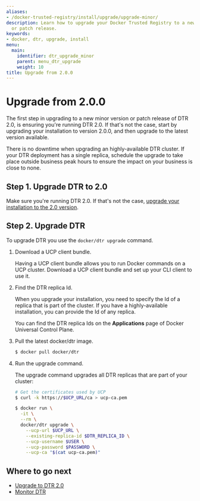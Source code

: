 ```yaml
---
aliases:
- /docker-trusted-registry/install/upgrade/upgrade-minor/
description: Learn how to upgrade your Docker Trusted Registry to a new minor version
  or patch release.
keywords:
- docker, dtr, upgrade, install
menu:
  main:
    identifier: dtr_upgrade_minor
    parent: menu_dtr_upgrade
    weight: 10
title: Upgrade from 2.0.0
---
```


# Upgrade from 2.0.0

The first step in upgrading to a new minor version or patch release of DTR 2.0,
is ensuring you're running DTR 2.0. If that's not the case, start by upgrading
your installation to version 2.0.0, and then upgrade to the latest version
available.

There is no downtime when upgrading an highly-available DTR cluster. If your
DTR deployment has a single replica, schedule the upgrade to take place outside
business peak hours to ensure the impact on your business is close to none.

## Step 1. Upgrade DTR to 2.0

Make sure you're running DTR 2.0. If that's not the case, [upgrade your
installation to the 2.0 version](upgrade-major.md).

## Step 2. Upgrade DTR

To upgrade DTR you use the `docker/dtr upgrade` command.

1.  Download a UCP client bundle.

    Having a UCP client bundle allows you to run Docker commands on a UCP
    cluster. Download a UCP client bundle and set up your CLI client to use it.

2.  Find the DTR replica Id.

    When you upgrade your installation, you need to specify the Id of a replica
    that is part of the cluster. If you have a highly-available installation,
    you can provide the Id of any replica.

    You can find the DTR replica Ids on the **Applications** page of Docker
    Universal Control Plane.

3.  Pull the latest docker/dtr image.

    ```bash
    $ docker pull docker/dtr
    ```

4.  Run the upgrade command.

    The upgrade command upgrades all DTR replicas that are part of your cluster:

    ```bash
    # Get the certificates used by UCP
    $ curl -k https://$UCP_URL/ca > ucp-ca.pem

    $ docker run \
      -it \
      --rm \
      docker/dtr upgrade \
        --ucp-url $UCP_URL \
        --existing-replica-id $DTR_REPLICA_ID \
        --ucp-username $USER \
        --ucp-password $PASSWORD \
        --ucp-ca "$(cat ucp-ca.pem)"
    ```

## Where to go next

* [Upgrade to DTR 2.0](upgrade-major.md)
* [Monitor DTR](../../monitor-troubleshoot/index.md)
